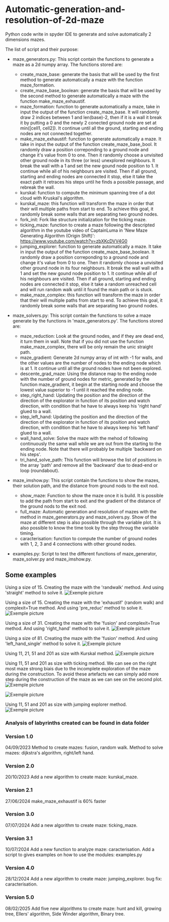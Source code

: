 # Automatic-generation-and-resolution-of-2d-maze
Python code write in spyder IDE to generate and solve automatically 2 dimensions mazes.

The list of script and their purpose:

  - maze_generators.py:
    This script contain the functions to generate a maze as a 2d numpy array. The functions stored are:
      - create_maze_base: generate the basis that will be used by the first method to generate automatically a maze with the function maze_formation.
      - create_maze_base_boolean: generate the basis that will be used by the second method to generate automatically a maze with the function make_maze_exhaustif.
      - maze_formation: function to generate automatically a maze, take in input the output of the function create_maze_base. It will randomly draw 2 indices between 1 and len(base)-2, then if it is a wall it break it by putting a 0 and the newly 2 conected ground node are set at min([cell1, cell2]). It continue until all the ground, starting and ending nodes are not connected together.
      - make_maze_exhaustif: function to generate automatically a maze. It take in input the output of the function create_maze_base_bool. It randomly draw a position correponding to a ground node and change it's value from 0 to one. Then it randomly choose a unvisited other ground node in its three (or less) unexplored neighbours. It break the wall with a 1 and set the new gound node position to 1. It continue while all of his neighbours are visited. Then if all ground, starting and ending nodes are connected it stop, else it take the exact path it retraces his steps until he finds a possible passage, and rebreak the wall.
      - kurskal: function to compute the minimum spanning tree of a dot cloud with Kruskal's algorithm.
      - kurskal_maze: this function will transform the maze in order that their will multiple paths from start to end. To achieve this goal, it randomly break some walls that are separating two ground nodes.
      - fork_init: Fork like structure initialization for the ticking maze.
      - ticking_maze: function to create a maze following the descripted algorithm in the youtube video of CaptainLuma in 'New Maze Generating Algorithm (Origin Shift)': https://www.youtube.com/watch?v=zbXKcDVV4G0
      - jumping_explorer: function to generate automatically a maze. It take in input the output of the function create_maze_base_boolean. It randomly draw a position correponding to a ground node and change it's value from 0 to one. Then it randomly choose a unvisited other ground node in its four neighbours. It break the wall wall with a 1 and set the new gound node position to 1. It continue while all of his neighbours are visited. Then if all ground, starting and ending nodes are connected it stop, else it take a random unreached cell and will run random walk until it found the main path or is stuck.
      - make_maze_complex: this function will transform the maze in order that their will multiple paths from start to end. To achieve this goal, it randomly break some walls that are separating two ground nodes.


  - maze_solvers.py:
    This script contain the functions to solve a maze generate by the functions in 'maze_generators.py'. The functions stored are:
      - maze_reduction: Look at the ground nodes, and if they are dead end, it turn them in wall. Note that if you did not use the function make_maze_complex, there will be only remain the unic straight path.
      - maze_gradient: Generate 2d numpy array of int with -1 for walls, and the other values are the number of nodes to the ending node which is at 1. It continue until all the ground nodes have not been explored.
      - descente_grad_maze: Using the distance map to the ending node with the number of ground nodes for metric, generated by the function maze_gradient, it begin at the starting node and choose the lowest value superior to -1 until it reached the ending node.
      - step_right_hand: Updating the position and the direction of the direction of the explorator in function of its position and watch direction, with condition that he have to always keep his 'right hand' glued to a wall.
      - step_left_hand: Updating the position and the direction of the direction of the explorator in function of its position and watch direction, with condition that he have to always keep his 'left hand' glued to a wall.
      - wall_hand_solve: Solve the maze with the mehod of following continuously the same wall while we are out from the starting to the ending node. Note that there will probably be multiple 'backward on his steps'.
      - tri_hand_solve_path: This function will browse the list of positions in the array 'path' and remove all the 'backward' due to dead-end or loop (roundabout).

  - maze_imshow.py: 
    This script contain the functions to show the mazes, their solution path, and the distance from ground nods to the exit nod.
      - show_maze: Function to show the maze once it is build. It is possible to add the path from start to exit and the gradient of the distance of the ground nods to the exit nod.
      - full_maze: Automatic generation and resolution of mazes with the method in maze_generators.py and maze_solvers.py. Show of the maze at different step is also possible through the variable plot. It is also possible to know the time took by the step throug the variable timing.
      - caracterisation: function to compute the number of ground nodes with 1, 2, 3 and 4 connections with other ground nodes.



  - examples.py: Script to test the different functions of maze_generator, maze_solver.py and maze_imshow.py.


## Some examples
Using a size of 15. Creating the maze with the 'randwalk' method. And using 'straight' method to solve it.
![Exemple picture](img/Exaustif_Straigth_Sz15.png)

Using a size of 15. Creating the maze with the 'exhaustif' (random walk) and complexit=True method. And using 'pre_reduc' method to solve it.
![Exemple picture](img/Exaustif_n_Complexe_PreReduc_Sz15.png)

Using a size of 31. Creating the maze with the 'fusion' and complexit=True method. And using 'right_hand' method to solve it.
![Exemple picture](img/Fusion_n_Complexe_RH_Sz31.png)

Using a size of 81. Creating the maze with the 'fusion' method. And using 'left_hand_single' method to solve it.
![Exemple picture](img/Fusion_LHSingle_Sz81.png)

Using 11, 21, 51 and 201 as size with Kurskal method.
![Exemple picture](img/kurskal_11_21_51_201.png)

Using 11, 51 and 201 as size with ticking method.
We can see on the right most maze strong biais due to the incomplete exploration of the maze during the construction. To avoid these artefacts we can simply add more step during the construction of the maze as we can see on the second plot.
![Exemple picture](img/ticking_11_51_201_biais.png)

![Exemple picture](img/ticking_201_unbiais.png)


Using 11, 51 and 201 as size with jumping explorer method.
![Exemple picture](img/jumper_11_51_201.png)


### Analysis of labyrinths created can be found in data folder


### Version 1.0
04/09/2023
Method to create mazes: fusion, random walk.
Method to solve mazes: dijkstra's algorithm, right/left hand.

### Version 2.0
20/10/2023
Add a new algorithm to create maze: kurskal_maze.

### Version 2.1
27/06/2024
make_maze_exhaustif is 60% faster

### Version 3.0
07/07/2024
Add a new algorithm to create maze: ticking_maze.

### Version 3.1
10/07/2024
Add a new function to analyze maze: caracterisation.
Add a script to gives examples on how to use the modules: examples.py

### Version 4.0
28/12/2024
Add a new algorithm to create maze: jumping_explorer.
bug fix: caracterisation.

### Version 5.0
08/02/2025
Add five new algorithms to create maze: hunt and kill, growing tree, Ellers' algorithm, Side Winder algorithm, Binary tree.
